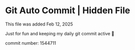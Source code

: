# Git Auto Commit | Hidden File

This file was added Feb 12, 2025

Just for fun and keeping my daily git commit active 🤪

commit number: 1544711
